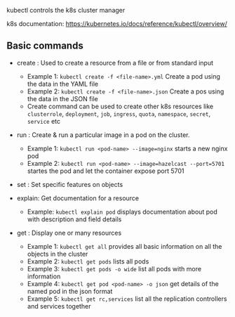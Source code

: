 kubectl controls the k8s cluster manager

k8s documentation: https://kubernetes.io/docs/reference/kubectl/overview/

## Basic commands
- create : Used to create a resource from a file or from standard input
  - Example 1: `kubectl create -f <file-name>.yml` Create a pod using the data in the YAML file
  - Example 2: `kubectl create -f <file-name>.json` Create a pos using the data in the JSON file
  - Create command can be used to create other k8s resources like `clusterrole`, `deployment`, `job`, `ingress`, `quota`, `namespace`, `secret`, `service` etc

- run : Create & run a particular image in a pod on the cluster.
  - Example 1: `kubectl run <pod-name> --image=nginx` starts a new nginx pod
  - Example 2: `kubectl run <pod-name> --image=hazelcast --port=5701` startes the pod and let the container expose port 5701

- set : Set specific features on objects


- explain: Get documentation for a resource
  - Example:  `kubectl explain pod` displays documentation about pod with description and field details

- get : Display one or many resources
  - Example 1: `kubectl get all` provides all basic information on all the objects in the cluster
  - Example 2: `kubectl get pods` lists all pods 
  - Example 3: `kubectl get pods -o wide` list all pods with more information
  - Example 4: `kubectl get pod <pod-name> -o json` get details of the named pod in the json format
  - Example 5: `kubectl get rc,services` list all the replication controllers and services together



